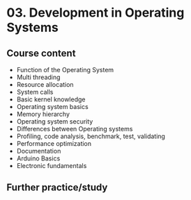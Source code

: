 # 03. Development in Operating Systems

## Course content

-   Function of the Operating System
-   Multi threading
-   Resource allocation
-   System calls
-   Basic kernel knowledge
-   Operating system basics
-   Memory hierarchy
-   Operating system security
-   Differences between Operating systems
-   Profiling, code analysis, benchmark, test, validating
-   Performance optimization
-   Documentation
-   Arduino Basics
-   Electronic fundamentals

## Further practice/study
